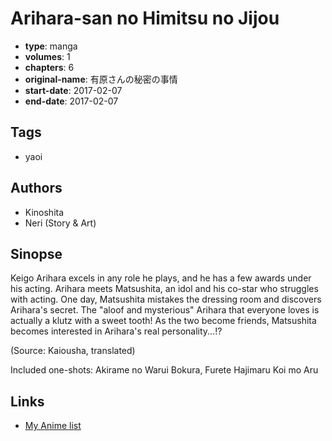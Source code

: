 # Arihara-san no Himitsu no Jijou

-   **type**: manga
-   **volumes**: 1
-   **chapters**: 6
-   **original-name**: 有原さんの秘密の事情
-   **start-date**: 2017-02-07
-   **end-date**: 2017-02-07

## Tags

-   yaoi

## Authors

-   Kinoshita
-   Neri (Story & Art)

## Sinopse

Keigo Arihara excels in any role he plays, and he has a few awards under his acting. Arihara meets Matsushita, an idol and his co-star who struggles with acting. One day, Matsushita mistakes the dressing room and discovers Arihara's secret. The "aloof and mysterious" Arihara that everyone loves is actually a klutz with a sweet tooth! As the two become friends, Matsushita becomes interested in Arihara's real personality...!?

(Source: Kaiousha, translated)

Included one-shots: Akirame no Warui Bokura, Furete Hajimaru Koi mo Aru

## Links

-   [My Anime list](https://myanimelist.net/manga/116072/Arihara-san_no_Himitsu_no_Jijou)
